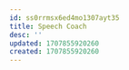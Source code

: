 ```yaml
---
id: ss0rrmsx6ed4mo1307ayt35
title: Speech Coach
desc: ''
updated: 1707855920260
created: 1707855920260
---
```

